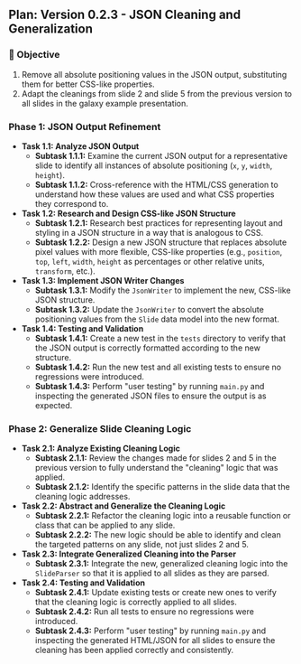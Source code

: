 ## Plan: Version 0.2.3 - JSON Cleaning and Generalization

### 🧠 Objective

1.  Remove all absolute positioning values in the JSON output, substituting them for better CSS-like properties.
2.  Adapt the cleanings from slide 2 and slide 5 from the previous version to all slides in the galaxy example presentation.

### Phase 1: JSON Output Refinement

*   **Task 1.1: Analyze JSON Output**
    *   **Subtask 1.1.1:** Examine the current JSON output for a representative slide to identify all instances of absolute positioning (`x`, `y`, `width`, `height`).
    *   **Subtask 1.1.2:** Cross-reference with the HTML/CSS generation to understand how these values are used and what CSS properties they correspond to.
*   **Task 1.2: Research and Design CSS-like JSON Structure**
    *   **Subtask 1.2.1:** Research best practices for representing layout and styling in a JSON structure in a way that is analogous to CSS.
    *   **Subtask 1.2.2:** Design a new JSON structure that replaces absolute pixel values with more flexible, CSS-like properties (e.g., `position`, `top`, `left`, `width`, `height` as percentages or other relative units, `transform`, etc.).
*   **Task 1.3: Implement JSON Writer Changes**
    *   **Subtask 1.3.1:** Modify the `JsonWriter` to implement the new, CSS-like JSON structure.
    *   **Subtask 1.3.2:** Update the `JsonWriter` to convert the absolute positioning values from the `Slide` data model into the new format.
*   **Task 1.4: Testing and Validation**
    *   **Subtask 1.4.1:** Create a new test in the `tests` directory to verify that the JSON output is correctly formatted according to the new structure.
    *   **Subtask 1.4.2:** Run the new test and all existing tests to ensure no regressions were introduced.
    *   **Subtask 1.4.3:** Perform "user testing" by running `main.py` and inspecting the generated JSON files to ensure the output is as expected.

### Phase 2: Generalize Slide Cleaning Logic

*   **Task 2.1: Analyze Existing Cleaning Logic**
    *   **Subtask 2.1.1:** Review the changes made for slides 2 and 5 in the previous version to fully understand the "cleaning" logic that was applied.
    *   **Subtask 2.1.2:** Identify the specific patterns in the slide data that the cleaning logic addresses.
*   **Task 2.2: Abstract and Generalize the Cleaning Logic**
    *   **Subtask 2.2.1:** Refactor the cleaning logic into a reusable function or class that can be applied to any slide.
    *   **Subtask 2.2.2:** The new logic should be able to identify and clean the targeted patterns on any slide, not just slides 2 and 5.
*   **Task 2.3: Integrate Generalized Cleaning into the Parser**
    *   **Subtask 2.3.1:** Integrate the new, generalized cleaning logic into the `SlideParser` so that it is applied to all slides as they are parsed.
*   **Task 2.4: Testing and Validation**
    *   **Subtask 2.4.1:** Update existing tests or create new ones to verify that the cleaning logic is correctly applied to all slides.
    *   **Subtask 2.4.2:** Run all tests to ensure no regressions were introduced.
    *   **Subtask 2.4.3:** Perform "user testing" by running `main.py` and inspecting the generated HTML/JSON for all slides to ensure the cleaning has been applied correctly and consistently.
